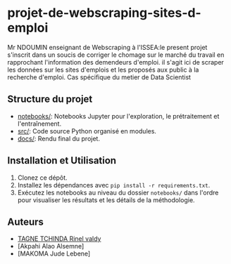 # projet-de-webscraping-sites-d-emploi
 Mr NDOUMIN enseignant de Webscraping à l'ISSEA:le present projet s'inscrit dans un soucis de corriger le chomage sur le marché du travail en rapprochant l'information des demendeurs d'emploi. il s'agit ici de scraper les données sur les sites d'emplois et les proposés aux public à la recherche d'emploi. Cas spécifique du metier de Data Scientist
## Structure du projet
- [notebooks/](./notebooks): Notebooks Jupyter pour l'exploration, le prétraitement et l'entraînement.
- [src/](./src): Code source Python organisé en modules.
- [docs/](./docs): Rendu final du projet.

## Installation et Utilisation
1. Clonez ce dépôt.
2. Installez les dépendances avec `pip install -r requirements.txt`.
3. Exécutez les notebooks au niveau du dossier `notebooks/` dans l'ordre pour visualiser les résultats et les détails de la méthodologie.

## Auteurs
- [TAGNE TCHINDA Rinel valdy](https://github.com/cezangue)
- [Akpahi Alao Alsemne]
- [MAKOMA Jude Lebene]

